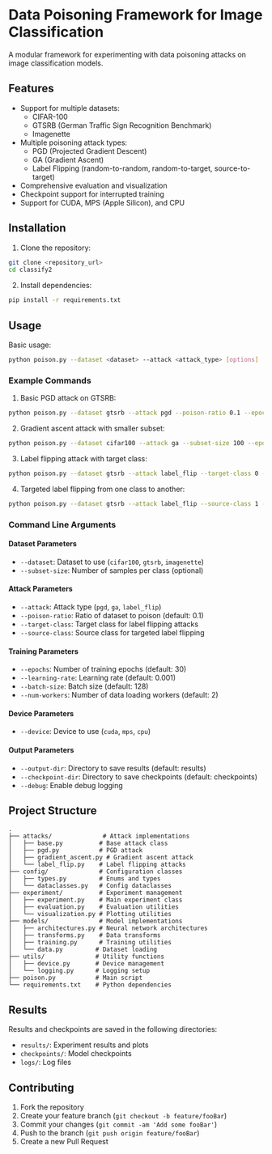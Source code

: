 # Data Poisoning Framework for Image Classification

A modular framework for experimenting with data poisoning attacks on image classification models.

## Features

- Support for multiple datasets:
  - CIFAR-100
  - GTSRB (German Traffic Sign Recognition Benchmark)
  - Imagenette
- Multiple poisoning attack types:
  - PGD (Projected Gradient Descent)
  - GA (Gradient Ascent)
  - Label Flipping (random-to-random, random-to-target, source-to-target)
- Comprehensive evaluation and visualization
- Checkpoint support for interrupted training
- Support for CUDA, MPS (Apple Silicon), and CPU

## Installation

1. Clone the repository:

```bash
git clone <repository_url>
cd classify2
```

2. Install dependencies:

```bash
pip install -r requirements.txt
```

## Usage

Basic usage:

```bash
python poison.py --dataset <dataset> --attack <attack_type> [options]
```

### Example Commands

1. Basic PGD attack on GTSRB:

```bash
python poison.py --dataset gtsrb --attack pgd --poison-ratio 0.1 --epochs 10
```

2. Gradient ascent attack with smaller subset:

```bash
python poison.py --dataset cifar100 --attack ga --subset-size 100 --epochs 5
```

3. Label flipping attack with target class:

```bash
python poison.py --dataset gtsrb --attack label_flip --target-class 0 --poison-ratio 0.1
```

4. Targeted label flipping from one class to another:

```bash
python poison.py --dataset gtsrb --attack label_flip --source-class 1 --target-class 0
```

### Command Line Arguments

#### Dataset Parameters

- `--dataset`: Dataset to use (`cifar100`, `gtsrb`, `imagenette`)
- `--subset-size`: Number of samples per class (optional)

#### Attack Parameters

- `--attack`: Attack type (`pgd`, `ga`, `label_flip`)
- `--poison-ratio`: Ratio of dataset to poison (default: 0.1)
- `--target-class`: Target class for label flipping attacks
- `--source-class`: Source class for targeted label flipping

#### Training Parameters

- `--epochs`: Number of training epochs (default: 30)
- `--learning-rate`: Learning rate (default: 0.001)
- `--batch-size`: Batch size (default: 128)
- `--num-workers`: Number of data loading workers (default: 2)

#### Device Parameters

- `--device`: Device to use (`cuda`, `mps`, `cpu`)

#### Output Parameters

- `--output-dir`: Directory to save results (default: results)
- `--checkpoint-dir`: Directory to save checkpoints (default: checkpoints)
- `--debug`: Enable debug logging

## Project Structure

```
.
├── attacks/              # Attack implementations
│   ├── base.py          # Base attack class
│   ├── pgd.py           # PGD attack
│   ├── gradient_ascent.py # Gradient ascent attack
│   └── label_flip.py    # Label flipping attacks
├── config/              # Configuration classes
│   ├── types.py         # Enums and types
│   └── dataclasses.py   # Config dataclasses
├── experiment/          # Experiment management
│   ├── experiment.py    # Main experiment class
│   ├── evaluation.py    # Evaluation utilities
│   └── visualization.py # Plotting utilities
├── models/              # Model implementations
│   ├── architectures.py # Neural network architectures
│   ├── transforms.py    # Data transforms
│   ├── training.py      # Training utilities
│   └── data.py         # Dataset loading
├── utils/              # Utility functions
│   ├── device.py       # Device management
│   └── logging.py      # Logging setup
├── poison.py           # Main script
└── requirements.txt    # Python dependencies
```

## Results

Results and checkpoints are saved in the following directories:

- `results/`: Experiment results and plots
- `checkpoints/`: Model checkpoints
- `logs/`: Log files

## Contributing

1. Fork the repository
2. Create your feature branch (`git checkout -b feature/fooBar`)
3. Commit your changes (`git commit -am 'Add some fooBar'`)
4. Push to the branch (`git push origin feature/fooBar`)
5. Create a new Pull Request
